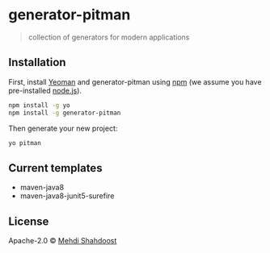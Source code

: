 # generator-pitman

> collection of generators for modern applications

## Installation

First, install [Yeoman](http://yeoman.io) and generator-pitman using [npm](https://www.npmjs.com/) (we assume you have pre-installed [node.js](https://nodejs.org/)).

```bash
npm install -g yo
npm install -g generator-pitman
```

Then generate your new project:

```bash
yo pitman
```

## Current templates

 * maven-java8
 * maven-java8-junit5-surefire

## License

Apache-2.0 © [Mehdi Shahdoost]()
